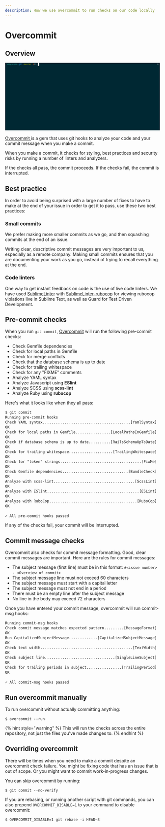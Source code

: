 ```yaml
---
description: How we use overcommit to run checks on our code locally
---
```


# Overcommit

## Overview

![Overcommit in action](../.gitbook/assets/overcommit-demo.gif)

[Overcommit ](https://github.com/brigade/overcommit)is a gem that uses git hooks to analyze your code and your commit message when you make a commit.

When you make a commit, it checks for styling, best practices and security risks by running a number of linters and analyzers.

If the checks all pass, the commit proceeds. If the checks fail, the commit is interrupted.

## Best practice

In order to avoid being surprised with a large number of fixes to have to make at the end of your issue in order to get it to pass, use these two best practices:

### Small commits

We prefer making more smaller commits as we go, and then squashing commits at the end of an issue.

Writing clear, descriptive commit messages are very important to us, especially as a remote company. Making small commits ensures that you are documenting your work as you go, instead of trying to recall everything at the end.

### Code linters

One way to get instant feedback on code is the use of live code linters. We have used [SublimeLinter](http://www.sublimelinter.com/en/stable/) with [SublimeLinter-rubocop](https://github.com/SublimeLinter/SublimeLinter-rubocop) for viewing rubocop violations live in Sublime Text, as well as Guard for Test Driven Development.

## Pre-commit checks

When you run `git commit`, [Overcommit](https://github.com/brigade/overcommit) will run the following pre-commit checks:

* Check Gemfile dependencies
* Check for local paths in Gemfile
* Check for merge conflicts
* Check that the database schema is up to date
* Check for trailing whitespace
* Check for any "FIXME" comments
* Analyze YAML syntax 
* Analyze Javascript using **ESlint**
* Analyze SCSS using **scss-lint**
* Analyze Ruby using **rubocop**

Here's what it looks like when they all pass:

```text
$ git commit
Running pre-commit hooks
Check YAML syntax........................................[YamlSyntax] OK
Check for local paths in Gemfile................[LocalPathsInGemfile] OK
Check if database schema is up to date..........[RailsSchemaUpToDate] OK
Check for trailing whitespace....................[TrailingWhitespace] OK
Check for "token" strings.....................................[FixMe] OK
Check Gemfile dependencies..............................[BundleCheck] OK
Analyze with scss-lint.....................................[ScssLint] OK
Analyze with ESlint..........................................[ESLint] OK
Analyze with RuboCop........................................[RuboCop] OK

✓ All pre-commit hooks passed
```

If any of the checks fail, your commit will be interrupted.

## Commit message checks

Overcommit also checks for commit message formatting. Good, clear commit messages are important. Here are the rules for commit messages:

* The subject message \(first line\) must be in this format: `#<issue number> - <Overview of commit>`
* The subject message line must not exceed 60 characters
* The subject message must start with a capital letter
* The subject message must not end in a period
* There must be an empty line after the subject message
* No line in the body may exceed 72 characters

Once you have entered your commit message, overcommit will run commit-msg hooks:

```text
Running commit-msg hooks
Check commit message matches expected pattern.........[MessageFormat] OK
Run CapitalizedSubjectMessage.............[CapitalizedSubjectMessage] OK
Check text width..........................................[TextWidth] OK
Check subject line................................[SingleLineSubject] OK
Check for trailing periods in subject................[TrailingPeriod] OK

✓ All commit-msg hooks passed
```

## Run overcommit manually

To run overcommit without actually committing anything:

```text
$ overcommit --run
```

{% hint style="warning" %}
This will run the checks across the entire repository, not just the files you've made changes to.
{% endhint %}

## Overriding overcommit

There will be times when you need to make a commit despite an overcommit check failure. You might be fixing code that has an issue that is out of scope. Or you might want to commit work-in-progress changes.

You can skip overcommit by running:

```text
$ git commit --no-verify
```

If you are rebasing, or running another script with git commands, you can also prepend `OVERCOMMIT_DISABLE=1` to your command to disable overcommit:

```text
$ OVERCOMMIT_DISABLE=1 git rebase -i HEAD~3
```



